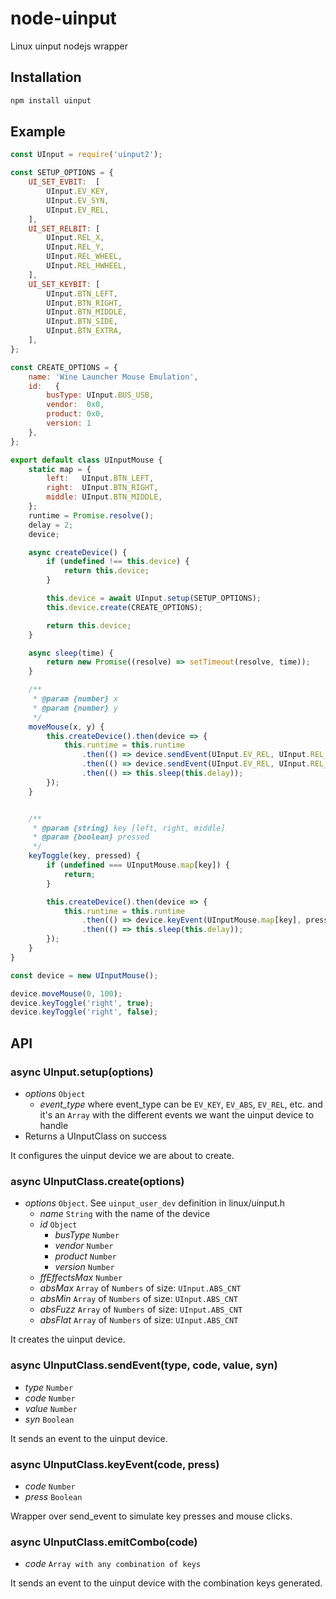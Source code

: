 # node-uinput

Linux uinput nodejs wrapper

## Installation

```bash
npm install uinput
```

## Example

```js
const UInput = require('uinput2');

const SETUP_OPTIONS = {
    UI_SET_EVBIT:  [
        UInput.EV_KEY,
        UInput.EV_SYN,
        UInput.EV_REL,
    ],
    UI_SET_RELBIT: [
        UInput.REL_X,
        UInput.REL_Y,
        UInput.REL_WHEEL,
        UInput.REL_HWHEEL,
    ],
    UI_SET_KEYBIT: [
        UInput.BTN_LEFT,
        UInput.BTN_RIGHT,
        UInput.BTN_MIDDLE,
        UInput.BTN_SIDE,
        UInput.BTN_EXTRA,
    ],
};

const CREATE_OPTIONS = {
    name: 'Wine Launcher Mouse Emulation',
    id:   {
        busType: UInput.BUS_USB,
        vendor:  0x0,
        product: 0x0,
        version: 1
    },
};

export default class UInputMouse {
    static map = {
        left:   UInput.BTN_LEFT,
        right:  UInput.BTN_RIGHT,
        middle: UInput.BTN_MIDDLE,
    };
    runtime = Promise.resolve();
    delay = 2;
    device;

    async createDevice() {
        if (undefined !== this.device) {
            return this.device;
        }

        this.device = await UInput.setup(SETUP_OPTIONS);
        this.device.create(CREATE_OPTIONS);

        return this.device;
    }

    async sleep(time) {
        return new Promise((resolve) => setTimeout(resolve, time));
    }

    /**
     * @param {number} x
     * @param {number} y
     */
    moveMouse(x, y) {
        this.createDevice().then(device => {
            this.runtime = this.runtime
                .then(() => device.sendEvent(UInput.EV_REL, UInput.REL_X, x, false))
                .then(() => device.sendEvent(UInput.EV_REL, UInput.REL_Y, y, true))
                .then(() => this.sleep(this.delay));
        });
    }


    /**
     * @param {string} key [left, right, middle]
     * @param {boolean} pressed
     */
    keyToggle(key, pressed) {
        if (undefined === UInputMouse.map[key]) {
            return;
        }

        this.createDevice().then(device => {
            this.runtime = this.runtime
                .then(() => device.keyEvent(UInputMouse.map[key], pressed))
                .then(() => this.sleep(this.delay));
        });
    }
}

const device = new UInputMouse();

device.moveMouse(0, 100);
device.keyToggle('right', true);
device.keyToggle('right', false);
```

## API

### async UInput.setup(options)

* *options* `Object`
    * *event_type* where event_type can be `EV_KEY`, `EV_ABS`, `EV_REL`, etc. and it's an `Array` with the different events we want the uinput device to handle
* Returns a UInputClass on success

It configures the uinput device we are about to create.

### async UInputClass.create(options)

* *options* `Object`. See `uinput_user_dev` definition in linux/uinput.h
    * *name* `String` with the name of the device
    * *id* `Object`
        * *busType* `Number`
        * *vendor* `Number`
        * *product* `Number`
        * *version* `Number`
    * *ffEffectsMax* `Number`
    * *absMax* `Array` of `Numbers` of size: `UInput.ABS_CNT`
    * *absMin* `Array` of `Numbers` of size: `UInput.ABS_CNT`
    * *absFuzz* `Array` of `Numbers` of size: `UInput.ABS_CNT`
    * *absFlat* `Array` of `Numbers` of size: `UInput.ABS_CNT`

It creates the uinput device.

### async UInputClass.sendEvent(type, code, value, syn)

* *type* `Number`
* *code* `Number`
* *value* `Number`
* *syn* `Boolean`

It sends an event to the uinput device.

### async UInputClass.keyEvent(code, press)

* *code* `Number`
* *press* `Boolean`

Wrapper over send_event to simulate key presses and mouse clicks.

### async UInputClass.emitCombo(code)

* *code* `Array with any combination of keys`

It sends an event to the uinput device with the combination
keys generated.

